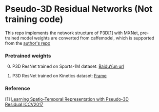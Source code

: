 # Pseudo-3D Residual Networks (Not training code)

This repo implements the network structure of P3D[1] with MXNet, pre-trained model weights are converted from caffemodel, which is supported from the [author's repo](https://github.com/ZhaofanQiu/pseudo-3d-residual-networks)


### Pretrained weights

0. P3D ResNet trained on Sports-1M dataset: [BaiduYun url](https://pan.baidu.com/s/1boZFPHd)

1. P3D ResNet trained on Kinetics dataset: [Frame](http://pan.baidu.com/s/1bOmHPW)

### Reference

[1] [Learning Spatio-Temporal Representation with Pseudo-3D Residual,ICCV2017](http://openaccess.thecvf.com/content_iccv_2017/html/Qiu_Learning_Spatio-Temporal_Representation_ICCV_2017_paper.html)

